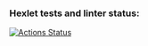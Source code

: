 ### Hexlet tests and linter status:
[![Actions Status](https://github.com/ar4-invest/layout-designer-project-58/workflows/hexlet-check/badge.svg)](https://github.com/ar4-invest/layout-designer-project-58/actions)
